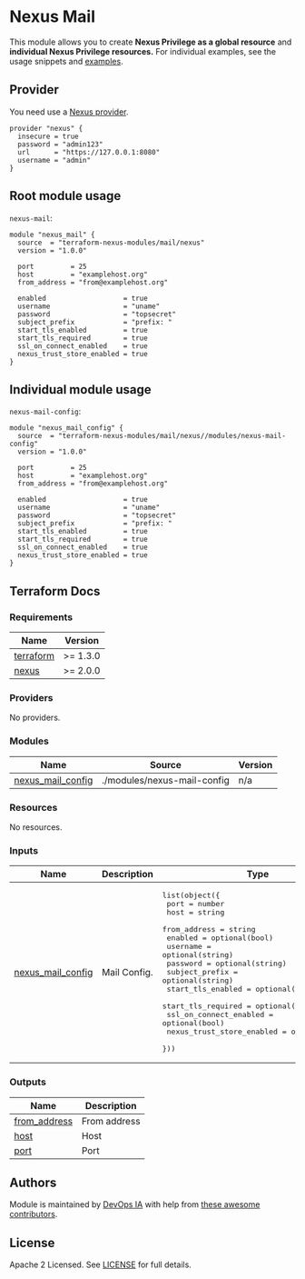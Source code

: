 # Nexus Mail

This module allows you to create **Nexus Privilege as a global resource** and **individual Nexus Privilege resources.** For individual examples, see the usage snippets and [examples](https://github.com/terraform-nexus-modules/terraform-nexus-mail/tree/main/examples).

## Provider
You need use a [Nexus provider](https://registry.terraform.io/providers/datadrivers/nexus/latest/docs).
```hcl
provider "nexus" {
  insecure = true
  password = "admin123"
  url      = "https://127.0.0.1:8080"
  username = "admin"
}
```

## Root module usage

`nexus-mail`:

```hcl
module "nexus_mail" {
  source  = "terraform-nexus-modules/mail/nexus"
  version = "1.0.0"
  
  port         = 25
  host         = "examplehost.org"
  from_address = "from@examplehost.org"

  enabled                   = true
  username                  = "uname"
  password                  = "topsecret"
  subject_prefix            = "prefix: "
  start_tls_enabled         = true
  start_tls_required        = true
  ssl_on_connect_enabled    = true
  nexus_trust_store_enabled = true
}
```

## Individual module usage

`nexus-mail-config`:

```hcl
module "nexus_mail_config" {
  source  = "terraform-nexus-modules/mail/nexus//modules/nexus-mail-config"
  version = "1.0.0"
  
  port         = 25
  host         = "examplehost.org"
  from_address = "from@examplehost.org"

  enabled                   = true
  username                  = "uname"
  password                  = "topsecret"
  subject_prefix            = "prefix: "
  start_tls_enabled         = true
  start_tls_required        = true
  ssl_on_connect_enabled    = true
  nexus_trust_store_enabled = true
}
```

## Terraform Docs

### Requirements

| Name | Version |
|------|---------|
| <a name="requirement_terraform"></a> [terraform](#requirement\_terraform) | >= 1.3.0 |
| <a name="requirement_nexus"></a> [nexus](#requirement\_nexus) | >= 2.0.0 |

### Providers

No providers.

### Modules

| Name | Source | Version |
|------|--------|---------|
| <a name="module_nexus_mail_config"></a> [nexus\_mail\_config](#module\_nexus\_mail\_config) | ./modules/nexus-mail-config | n/a |

### Resources

No resources.

### Inputs

| Name | Description | Type | Default | Required |
|------|-------------|------|---------|:--------:|
| <a name="input_nexus_mail_config"></a> [nexus\_mail\_config](#input\_nexus\_mail\_config) | Mail Config. | <pre>list(object({<br>    port                      = number<br>    host                      = string<br>    from_address              = string<br>    enabled                   = optional(bool)<br>    username                  = optional(string)<br>    password                  = optional(string)<br>    subject_prefix            = optional(string)<br>    start_tls_enabled         = optional(bool)<br>    start_tls_required        = optional(bool)<br>    ssl_on_connect_enabled    = optional(bool)<br>    nexus_trust_store_enabled = optional(bool)<br>  }))</pre> | `[]` | no |

### Outputs

| Name | Description |
|------|-------------|
| <a name="output_from_address"></a> [from\_address](#output\_from\_address) | From address |
| <a name="output_host"></a> [host](#output\_host) | Host |
| <a name="output_port"></a> [port](#output\_port) | Port |

## Authors

Module is maintained by [DevOps IA](https://github.com/devops-ia) with help from [these awesome contributors](https://github.com/terraform-nexus-modules/terraform-nexus-mail/graphs/contributors).

## License

Apache 2 Licensed. See [LICENSE](https://github.com/terraform-nexus-modules/terraform-nexus-mail/blob/main/LICENSE) for full details.
